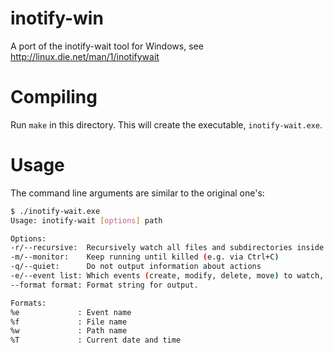 inotify-win
===========
A port of the inotify-wait tool for Windows, see http://linux.die.net/man/1/inotifywait

Compiling
=========
Run `make` in this directory. This will create the executable, `inotify-wait.exe`.

Usage
=====
The command line arguments are similar to the original one's:

```sh
$ ./inotify-wait.exe
Usage: inotify-wait [options] path

Options:
-r/--recursive:  Recursively watch all files and subdirectories inside path
-m/--monitor:    Keep running until killed (e.g. via Ctrl+C)
-q/--quiet:      Do not output information about actions
-e/--event list: Which events (create, modify, delete, move) to watch, comma-separated. Default: all
--format format: Format string for output.

Formats:
%e             : Event name
%f             : File name
%w             : Path name
%T             : Current date and time
```
